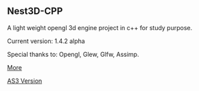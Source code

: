 Nest3D-CPP
-------------------------

A light weight opengl 3d engine project in c++ for study purpose.

Current version: 1.4.2 alpha

Special thanks to: Opengl, Glew, Glfw, Assimp.

[More](http://sindney.com/project/nest3d-cpp)

[AS3 Version](http://sindney.com/project/nest3d)